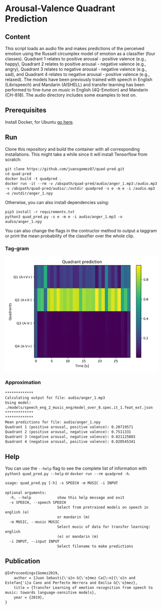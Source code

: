# Arousal-Valence Quadrant Prediction

## Content
This script loads an audio file and makes predictions of the perceived emotion using the Russell circumplex model of emotion as a classifier (four classes). Quadrant 1 relates to positive arousal - positive valence (e.g., happy), Quadrant 2 relates to positive arousal - negative valence (e.g., angry), Quadrant 3 relates to negative arousal - negative valence (e.g., sad), and Quadrant 4 relates to negative arousal - positive valence (e.g., relaxed). The models have been previously trained with speech in English (Librispeech) and Mandarin (AISHELL) and transfer learning has been performed to fine-tune on music in English (4Q-Emotion) and Mandarin (CH-818). The audio directory includes some examples to test on.


## Prerequisites
Install Docker, for Ubuntu [go here](https://docs.docker.com/install/linux/docker-ce/ubuntu/).

## Run

Clone this repository and build the container with all corresponding installations. This might take a while since it will install Tensorflow from scratch:

```
git clone https://github.com/juansgomez87/quad-pred.git
cd quad-pred
docker build -t quadpred .
docker run -it --rm -v /abspath/quad-pred/audio/anger_1.mp3:/audio.mp3 -v /abspath/quad-pred/audio/:/outdir quadpred -s e -m e -i /audio.mp3 -o /outdir/anger_1.npy
```

Otherwise, you can also install dependencies using:
```
pip3 install -r requirements.txt
python3 quad_pred.py -s e -m e -i audio/anger_1.mp3 -o audio/anger_1.npy
```

You can also change the flags in the contructor method to output a taggram or print the mean probability of the classifier over the whole clip.


### Tag-gram
![alt text](https://github.com/juansgomez87/quad-pred/blob/master/audio/anger_1.png)

### Approximation
```
*************
Calculating output for file: audio/anger_1.mp3
Using model: ./models/speech_eng_2_music_eng/model_over_8.spec.it_1.feat_ext.json 
*************
*************
Mean predictions for file: audio/anger_1.npy
Quadrant 1 (positive arousal, positive valence): 0.20719571
Quadrant 2 (positive arousal, negative valence): 0.7511331
Quadrant 3 (negative arousal, negative valence): 0.021125803
Quadrant 4 (negative arousal, positive valence): 0.020545341
```
## Help

You can use the `--help` flag to see the complete list of information with `python3 quad_pred.py --help` or `docker run --rm quadpred -h`. 
```
usage: quad_pred.py [-h] -s SPEECH -m MUSIC -i INPUT

optional arguments:
  -h, --help            show this help message and exit
  -s SPEECH, --speech SPEECH
                        Select from pretrained models on speech in english (e)
                        or mandarin (m)
  -m MUSIC, --music MUSIC
                        Select music of data for transfer learning: english
                        (e) or mandarin (m)
  -i INPUT, --input INPUT
                        Select filename to make predictions
```

## Publication
```
@InProceedings{Gomez2019,
	author = {Juan Sebasti{\'a}n G{\'o}mez Ca{\~n}{\'o}n and Estefan{'i}a Cano and Perfecto Herrera and Emilia G{\'o}mez},
	title = {Transfer Learning of emotion recognition from speech to music: towards language-sensitive models},
	year = {2019},
}
```
